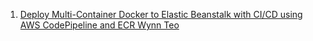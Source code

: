 
1. [Deploy Multi-Container Docker to Elastic Beanstalk with CI/CD using AWS CodePipeline and ECR Wynn Teo](https://towardsaws.com/deploy-multi-container-docker-to-elastic-beanstalk-with-ci-cd-using-codepipeline-and-aws-ecr-d1d5be0aaa20)